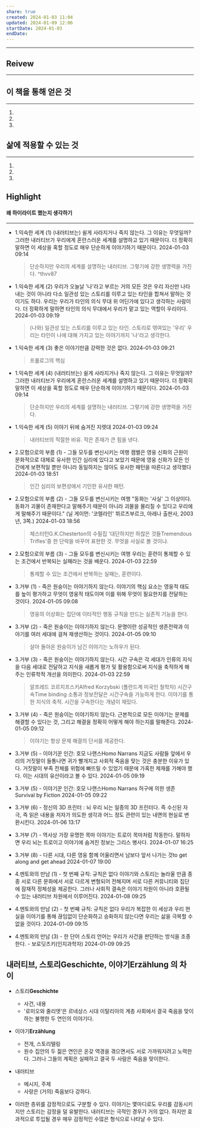 ```yaml
---
share: true
created: 2024-01-03 11:04
updated: 2024-01-09 12:06
startDate: 2024-01-03
endDate: 
---
```


---
## Reivew
---



## 이 책을 통해 얻은 것
---
1. 
2. 
3. 
   
## 삶에 적용할 수 있는 것
---
1. 
2. 
3. 

## Highlight
#### 왜 하이라이트 했는지 생각하기
---
- 1.익숙한 세계 (1)
  (내러티브는) 쉴게 사라지거나 죽지 않는다. 그 이유는 무엇일까? 
  그러한 내러티브가 우리에게 혼란스러운 세계를 설명하고 있기 때문이다. 
  더 정확히 말하면 이 세상을 혹할 정도로 매우 단순하게 이야기하기 때문이다.
  2024-01-03 09:14
  >단순하지만 우리의 세계를 설명하는 내러티브.
  >그렇기에 강한 생명력을 가진다. ^thvv87


- 1.익숙한 세계 (2)
	우리가 오늘날 '나'라고 부르는 거의 모든 것은 우리 자신만 나타내는 것이 아니라 다소 일관성 있는 스토리를 이루고 있는 타인을 합쳐서 말하는 것이기도 하다. 
	우리는 우리가 타인의 의식 무대 위 어딘가에 있다고 생각하는 사람이다.
	더 정확하게 말하면 타인의 의식 무대에서 우리가 맡고 있는 역할이 우리이다.
	2024-01-03 09:19
	>(나와) 일관성 있는 스토리를 이루고 있는 타인. 스토리로 엮여있는 '우리'
	>우리는 타인이 나에 대해 가지고 있는 이야기까지 '나'라고 생각한다.


- 1.익숙한 세계 (3)
	좋은 이야기만큼 강력한 것은 없다.
	2024-01-03 09:21
	>프롤로그의 핵심


- 1.익숙한 세계 (4)
  (내러티브는) 쉴게 사라지거나 죽지 않는다. 그 이유는 무엇일까? 
  그러한 내러티브가 우리에게 혼란스러운 세계를 설명하고 있기 때문이다. 
  더 정확히 말하면 이 세상을 혹할 정도로 매우 단순하게 이야기하기 때문이다.
  2024-01-03 09:14
  >단순하지만 우리의 세계를 설명하는 내러티브.
  >그렇기에 강한 생명력을 가진다.


- 1.익숙한 세계 (5)
  이야기 뒤에 숨겨진 지렛대
  2024-01-03 09:24
  >내러티브의 적절한 비유. 작은 존재가 큰 힘을 낸다.


- 2.모험으로의 부름 (1) - 그들 모두를 변신시키는 여행
  캠벨은 영웅 신화의 근원이 문화적으로 대체로 유사한 인간 심리에 있다고 
  보았기 때문에 영웅 신화가 모든 인간에게 보편적일 뿐만 아니라 
  동일하지는 않아도 유사한 패턴을 따른다고 생각했다
  2024-01-03 18:51
  >인간 심리의 보편성에서 기인한 유사한 패턴.


- 2.모험으로의 부름 (2) - 그들 모두를 변신시키는 여행
  "동화는 '사실' 그 이상이다. 
  동화가 괴물이 존재한다고 말해주기 때문이 아니라 
  괴물을 물리칠 수 있다고 우리에게 말해주기 때문이다."
  (닐 게이먼: '코렐라인' 뷔르츠부르크, 아레나 출판사, 2003년, 3쪽.)
  2024-01-03 18:56
  >체스터턴G.K.Chesterton의 수필집 '대단하지만 하찮은 것들Tremendous Trifles'중 한 단락을 바꾸어 표현한 것.
  >무엇을 사실로 볼 것이냐.


- 2.모험으로의 부름 (3) - 그들 모두를 변신시키는 여행
  우리는 훈련이 통제할 수 있는 조건에서 반복되는 실패라는 것을 배운다.
  2024-01-03 22:59
  >통제할 수 있는 조건에서 반복하는 실패는, 훈련이다.


- 3.거부 (1) - 죽은 원숭이는 이야기하지 않는다.
  이야기의 핵심 요소는 영웅적 태도를 높이 평가하고 무엇이 영웅적 태도이며
  이를 위해 무엇이 필요한지를 전달하는 것이다.
  2024-01-05 09:08
  >영웅의 이상화는 집단에 이타적인 행동 규칙을 만드는 실존적 기능을 한다.


- 3.거부 (2) - 죽은 원숭이는 이야기하지 않는다.
  문명이란 성공적인 생존전략과 이야기를 여러 세대에 걸쳐 재생산하는 것이다.
  2024-01-05 09:10
  >살아 돌아온 원숭이가 남긴 이야기는 노하우가 된다.


- 3.거부 (3) - 죽은 원숭이는 이야기하지 않는다.
  시간 구속은 각 세대가 인류의 지식을 다음 세대로 전달하고
  지식을 새롭게 평가 및 활용함으로써 지식을 축적하게 해주는 
  인류학적 개선을 의미한다.
  2024-01-03 22:59
  >알프레드 코르지프스키Alfred Korzybski (폴란드계 미국인 철학자)
  >시간구속Time binding
  >소통과 정보전달은 시간구속을 가능하게 한다.
  >이야기를 통한 지식의 축적. 시간을 구속한다는 개념이 재밌다.


- 3.거부 (4) - 죽은 원숭이는 이야기하지 않는다.
  근본적으로 모든 이야기는 문제를 해결할 수 있다는 것, 
  그리고 해결을 정확히 어떻게 해야 하는지를 말해준다.
  2024-01-05 09:12
  >이야기는 항상 문제 해결의 단서를 제공한다.


- 3.거부 (5) - 이야기꾼 인간: 호모 나랜스Homo Narrans
  지금도 사람들 앞에서 우리의 거짓말이 들통나면 
  귀가 빨개지고 사회적 죽음을 맞는 것은 충분한 이유가 있다. 
  거짓말이 부족 전체를 위험에 빠뜨릴 수 있었기 때문에 가혹한 제재를 가해야 했다.
  이는 시대의 유산이라고 볼 수 있다.
  2024-01-05 09:19
  >


- 3.거부 (5) - 이야기꾼 인간: 호모 나랜스Homo Narrans
  허구에 의한 생존Survival by Fiction
  2024-01-05 09:22
  >


- 3.거부 (6) - 정신의 3D 프린터 : 뇌
  우리 뇌는 일종의 3D 프린터다. 즉 수신된 자극, 
  즉 읽은 내용을 저자가 의도한 생각과 어느 정도 관련이 있는 
  내면의 현실로 변환시킨다.
  2024-01-06 13:17
  >


- 3.거부 (7) - 역사상 가장 유명한 목마
  이야기는 트로이 목마처럼 작동한다.
  말하자면 우리 뇌는 트로이고 이야기에 숨겨진 정보는 그리스 병사다.
  2024-01-07 16:25
  >


- 3.거부 (8) - 다른 시대, 다른 영웅
  함께 어울리면서 남보다 앞서 나가는 것to get along and get ahead
  2024-01-07 19:00
  >


- 4.멘토와의 만남 (1) - 첫 번째 규칙: 규칙은 없다
  이야기와 스토리는 놀라울 만큼 종종 서로 다른 문화에서 서로 다르게 변형되어
  전해지며 서로 다른 커뮤니티와 집단에 잠재적 정체성을 제공한다.
  그러나 사회적 결속은 이야기 차원이 아니라 호환될 수 있는 내러티브 차원에서 이루어진다.
  2024-01-08 09:25
  >

- 4.멘토와의 만남 (2) - 첫 번째 규칙: 규칙은 없다
  우리가 복잡한 이 세상과 우리 현실을 이야기를 통해 끊임없이 단순화하고 승화하지 않는다면 우리는 삶을 극복할 수 없을 것이다.
  2024-01-09 09:15
  >

- 4.멘토와의 만남 (3) - 한 단어 스토리
  언어는 우리가 사건을 판단하는 방식을 조종한다.
  \- 보로딧츠키(인지과학자)
  2024-01-09 09:25
  >



## 내러티브, 스토리**Geschichte**, 이야기**Erzählung** 의 차이
- 스토리**Geschichte**
	- 사건, 내용
	- '로미오와 줄리엣'은 르네상스 시대 이탈리아의 계층 사회에서 결국 죽음을 맞이하는 불행한 두 연인의 이야기다.
- 이야기**Erzählung**
	- 전개, 스토리텔링
	- 원수 집안의 두 젊은 연인은 온갖 역경을 겪으면서도 서로 가까워지려고 노력한다. 그러나 그들의 계획은 실패하고 결국 두 사람은 죽음을 맞이한다.
- 내러티브
	- 메시지, 주제
	- 사랑은 (거의) 죽음보다 강하다.
	  
- 이러한 층위를 감정적으로도 구분할 수 있다.
  이야기는 몇마디로도 우리를 감동시키지만 스토리는 감정을 덜 유발한다.
  내러티브는 극적인 경우가 거의 없다. 하지만 효과적으로 투입될 경우 매우 감정적인 수많은 형식으로 나타날 수 있다.